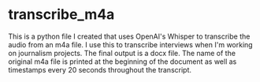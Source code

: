 # transcribe_m4a

This is a python file I created that uses OpenAI's Whisper to transcribe the audio from an m4a file. I use this to transcribe interviews when I'm working on journalism projects. The final output is a docx file. The name of the original m4a file is printed at the beginning of the document as well as timestamps every 20 seconds throughout the transcript.
